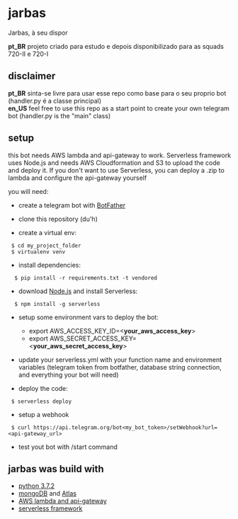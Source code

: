 # jarbas

Jarbas, à seu dispor

__pt_BR__ projeto criado para estudo e depois disponibilizado para as squads 720-II e 720-I

## disclaimer

__pt_BR__ sinta-se livre para usar esse repo como base para o seu proprio bot (handler.py é a classe principal)  
__en_US__ feel free to use this repo as a start point to create your own telegram bot (handler.py is the "main" class)

## setup

this bot needs AWS lambda and api-gateway to work. Serverless framework uses Node.js and needs AWS Cloudformation and S3 to upload the code and deploy it. 
If you don't want to use Serverless, you can deploy a .zip to lambda and configure the api-gateway yourself

you will need:

   * create a telegram bot with [BotFather](https://core.telegram.org/bots#3-how-do-i-create-a-bot) 
   
   * clone this repository (du'h)
 
   * create a virtual env:
   ```console
    $ cd my_project_folder
    $ virtualenv venv
   ```  
   * install dependencies:  
  ```console
    $ pip install -r requirements.txt -t vendored
   ```  
   * download [Node.js](https://nodejs.org/en/) and install Serverless:  
  ```console
    $ npm install -g serverless
   ```  
   * setup some environment vars to deploy the bot:
      * export AWS_ACCESS_KEY_ID=<__your_aws_access_key__>   
      * export AWS_SECRET_ACCESS_KEY=<__your_aws_secret_access_key__>  
      
   * update your serverless.yml with your function name and environment variables (telegram token from botfather, database string connection, and everything your bot will need)
   
   * deploy the code: 
   ```console
    $ serverless deploy
   ```  
   
   * setup a webhook
   ```console
    $ curl https://api.telegram.org/bot<my_bot_token>/setWebhook?url=<api-gateway_url>
   ```  
   
   * test yout bot with /start command 
   
   ## jarbas was build with
   
   * [python 3.7.2](https://www.python.org/)
   * [mongoDB](https://www.mongodb.com/) and [Atlas](https://cloud.mongodb.com)
   * [AWS lambda and api-gateway](https://aws.amazon.com)
   * [serverless framework](https://serverless.com/)
